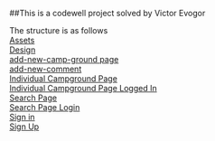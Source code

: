 

##This is a codewell project solved by Victor Evogor

The structure is as follows
<br>[Assets](Assets)
<br>[Design](Design)
<br>[add-new-camp-ground page](add-new-camp-ground.html)
<br>[add-new-comment](add-new-comment.html)
<br>[Individual Campground Page](individual-campground-page.html)
<br>[Individual Campground Page Logged In](individual-campground-page%20logged%20In.html)
<br>[Search Page](search%20page-not-log%20in.html)
<br>[Search Page Login](search%20page.html)
<br>[Sign in](sign-in-page.html)
<br>[Sign Up](sign-up.html)
